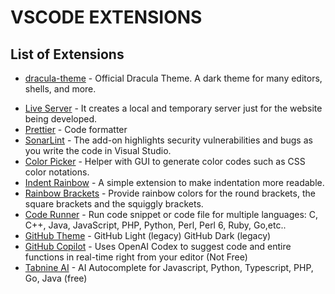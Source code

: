 # VSCODE EXTENSIONS


## List of Extensions

- [dracula-theme](https://text.com) - Official Dracula Theme. A dark theme for many editors, shells, and more.

<!-- ParsaDJ Extensions -->
- [Live Server](https://marketplace.visualstudio.com/items?itemName=ritwickdey.LiveServer) - It creates a local and temporary server just for the website being developed.
- [Prettier](https://marketplace.visualstudio.com/items?itemName=esbenp.prettier-vscode) - Code formatter
- [SonarLint](https://marketplace.visualstudio.com/items?itemName=SonarSource.sonarlint-vscode) - The add-on highlights security vulnerabilities and bugs as you write the code in Visual Studio.
- [Color Picker](https://marketplace.visualstudio.com/items?itemName=anseki.vscode-color) - Helper with GUI to generate color codes such as CSS color notations.
- [Indent Rainbow](https://marketplace.visualstudio.com/items?itemName=oderwat.indent-rainbow) - A simple extension to make indentation more readable.
- [Rainbow Brackets](https://marketplace.visualstudio.com/items?itemName=2gua.rainbow-brackets) - Provide rainbow colors for the round brackets, the square brackets and the squiggly brackets. 
- [Code Runner](https://marketplace.visualstudio.com/items?itemName=formulahendry.code-runner) -  Run code snippet or code file for multiple languages: C, C++, Java, JavaScript, PHP, Python, Perl, Perl 6, Ruby, Go,etc..
- [GitHub Theme](https://marketplace.visualstudio.com/items?itemName=GitHub.github-vscode-theme) - GitHub Light (legacy) GitHub Dark (legacy)
- [GitHub Copilot](https://marketplace.visualstudio.com/items?itemName=GitHub.copilot) - Uses OpenAI Codex to suggest code and entire functions in real-time right from your editor (Not Free)
- [Tabnine AI](https://marketplace.visualstudio.com/items?itemName=TabNine.tabnine-vscode) - AI Autocomplete for Javascript, Python, Typescript, PHP, Go, Java (free)

